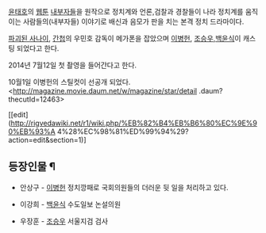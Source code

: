 [윤태호](%EC%9C%A4%ED%83%9C%ED%98%B8.md)의 [웹툰](%EC%9B%B9%ED%88%B0.md)
[내부자들](%EB%82%B4%EB%B6%80%EC%9E%90%EB%93%A4.md)을 원작으로 정치계와 언론,검찰과 경찰들이 나라
정치계를 움직이는 사람들의(내부자들) 이야기로 배신과 음모가 판을 치는 본격 정치 드라마이다.

[파괴된 사나이](%ED%8C%8C%EA%B4%B4%EB%90%9C%20%EC%82%AC%EB%82%98%EC%9D%B4.md),
[간첩](%EA%B0%84%EC%B2%A9.md)의 우민호 감독이 메가폰을 잡았으며
[이병헌](%EC%9D%B4%EB%B3%91%ED%97%8C.md), [조승우](%EC%A1%B0%EC%8A%B9%EC%9A%B0.md),[백윤식](%EB%B0%B1%EC%9C%A4%EC%8B%9D.md)이 캐스팅 되었다고 한다.

2014년 7월12일 첫 촬영을 들어간다고 한다.

10월1일 이병헌의 스틸컷이 선공개 되었다.<http://magazine.movie.daum.net/w/magazine/star/detail
.daum?thecutId=12463>

[[edit](http://rigvedawiki.net/r1/wiki.php/%EB%82%B4%EB%B6%80%EC%9E%90%EB%93%A
4%28%EC%98%81%ED%99%94%29?action=edit&section=1)]

## 등장인물 ¶

  * 안상구 - [이병헌](%EC%9D%B4%EB%B3%91%ED%97%8C.md)
정치깡패로 국회의원들의 더러운 뒷 일을 처리하고 있다.

  

  * 이강희 - [백윤식](%EB%B0%B1%EC%9C%A4%EC%8B%9D.md)
수도일보 논설의원

  

  * 우장훈 - [조승우](%EC%A1%B0%EC%8A%B9%EC%9A%B0.md)
서울지검 검사

